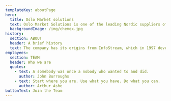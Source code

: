 ```yaml
---
templateKey: aboutPage
hero:
  title: Oslo Market solutions
  text: Oslo Market Solutions is one of the leading Nordic suppliers of internet-based solutions for the financial markets. With a Nordic perspective, we focus on high availability, quality, innovation, design, speed and flexibility towards our clients. All of our solutions are hosted and operated by Oslo Market Solutions.
  backgroundImage: /img/chemex.jpg
history:
  section: ABOUT
  header: A brief history
  text: The company has its origins from InfoStream, which in 1997 developed the first version of the middleware Manamind Collect. Manamind was founded in 2001, with Collect as the very corner stone of the company. Today a new version of Collect is still the foundation of our deliveries and is what allows us to collect vast amounts of real-time data and distribute it efficiently to our custom-made web solutions. With domain knowledge in the field of market data and finance we work hard to provide solutions with high quality, availability, flexibility and great design.
employees:
  section: TEAM
  header: Who we are
  quotes:
    - text: A somebody was once a nobody who wanted to and did.
      author: John Burroughs
    - text: Start where you are. Use what you have. Do what you can.
      author: Arthur Ashe
buttonText: Join the Team
---
```


